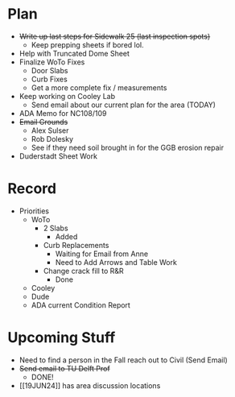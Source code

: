 # Plan
- ~~Write up last steps for Sidewalk 25 (last inspection spots)~~
	- Keep prepping sheets if bored lol.
- Help with Truncated Dome Sheet
- Finalize WoTo Fixes
	- Door Slabs
	- Curb Fixes
	- Get a more complete fix / measurements
- Keep working on Cooley Lab
	- Send email about our current plan for the area (TODAY)
- ADA Memo for NC108/109
- ~~Email Grounds~~
	- Alex Sulser
	- Rob Dolesky
	- See if they need soil brought in for the GGB erosion repair
- Duderstadt Sheet Work

# Record
- Priorities
	- WoTo
		- 2 Slabs
			- Added
		- Curb Replacements
			- Waiting for Email from Anne
			- Need to Add Arrows and Table Work
		- Change crack fill to R&R
			- Done
	- Cooley
	- Dude
	- ADA current Condition Report

# Upcoming Stuff
- Need to find a person in the Fall reach out to Civil (Send Email)
- ~~Send email to TU Delft Prof~~
	- DONE!
- [[19JUN24]] has area discussion locations